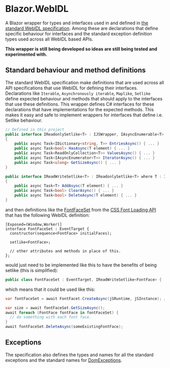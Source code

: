 # Blazor.WebIDL
A Blazor wrapper for types and interfaces used in and defined in [the standard WebIDL specification](https://webidl.spec.whatwg.org/).
Among these are declarations that define specific behaviour for interfaces and the standard exception definition types used across all WebIDL based APIs.

**This wrapper is still being developed so ideas are still being tested and experimented with.**

## Standard behaviour and method definitions
The standard WebIDL specification make definitions that are used across all API specifications that use WebIDL for defining their interfaces.
Declarations like `Iterable`, `Asynchronously iterable`, `Maplike`, `Setlike` define expected behaviour and methods that should apply to the interfaces that use these definitions. This wrapper defines C# interfaces for these declarations that have implementations for the expected methods. This makes it easy and safe to implement wrappers for interfaces that define i.e. Setlike behaviour.
```csharp
// Defined in this project
public interface IReadonlySetlike<T> : IJSWrapper, IAsyncEnumerable<T> where T : IJSWrapper
{
    public async Task<IDictionary<string, T>> EntriesAsync() { ... }
    public async Task<bool> HasAsync(T element) { ... }
    public async Task<ReadOnlyCollection<T>> ValuesAsync() { ... }
    public async Task<IAsyncEnumerator<T>> IteratorAsync() { ... }
    public async Task<ulong> GetSizeAsync() { ... }
}

public interface IReadWriteSetlike<T> : IReadonlySetlike<T> where T : IJSWrapper
{
    public async Task<T> AddAsync(T element) { ... }
    public async Task<bool> ClearAsync() { ... }
    public async Task<bool> DeleteAsync(T element) { ... }
}
```

and then definitions like the [FontFaceSet](https://drafts.csswg.org/css-font-loading/#fontfaceset) from the [CSS Font Loading API](https://drafts.csswg.org/css-font-loading/) that has the following WebIDL definition:

```WebIDL
[Exposed=(Window,Worker)]
interface FontFaceSet : EventTarget {
  constructor(sequence<FontFace> initialFaces);

  setlike<FontFace>;
  
  // other attributes and methods in place of this.
};
```

would just need to be implemented like this to have the benefits of being setlike (this is simplified):
```csharp
public class FontFaceSet : EventTarget, IReadWriteSetlike<FontFace> { ... }
```

which means that it could be used like this:
```csharp
var fontFaceSet = await FontFacet.CreateAsync(jSRuntime, jSInstance); // Here we expect som existing jSInstance.

var size = await fontFaceSet.GetSizeAsync();
await foreach (FontFace fontFace in fontFaceSet) {
  // do something with each font face.
}
await fontFaceSet.DeleteAsync(someExistingFontFace);
```

## Exceptions
The specification also defines the types and names for all the standard exceptions and the standard names for [DomExceptions](https://webidl.spec.whatwg.org/#idl-DOMException-error-names).
